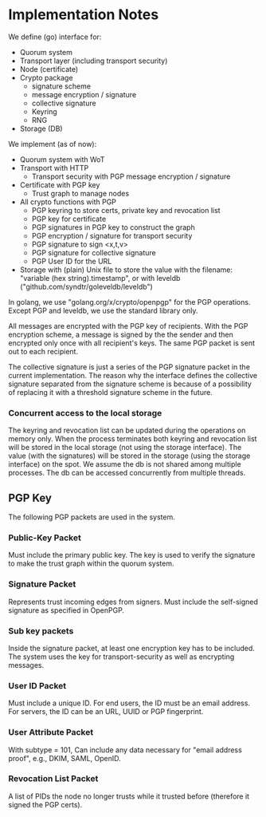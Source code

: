 # Implementation Notes
We define (go) interface for:
* Quorum system
* Transport layer (including transport security)
* Node (certificate)
* Crypto package
  * signature scheme
  * message encryption / signature
  * collective signature
  * Keyring
  * RNG
* Storage (DB)

We implement (as of now):
* Quorum system with WoT
* Transport with HTTP
  * Transport security with PGP message encryption / signature
* Certificate with PGP key
  * Trust graph to manage nodes
* All crypto functions with PGP
  * PGP keyring to store certs, private key and revocation list
  * PGP key for certificate
  * PGP signatures in PGP key to construct the graph
  * PGP encryption / signature for transport security
  * PGP signature to sign <x,t,v>
  * PGP signature for collective signature
  * PGP User ID for the URL
* Storage with (plain) Unix file to store the value with the filename: "variable (hex string).timestamp", or with leveldb ("github.com/syndtr/goleveldb/leveldb")

In golang, we use "golang.org/x/crypto/openpgp" for the PGP operations. Except PGP and leveldb, we use the standard library only.

All messages are encrypted with the PGP key of recipients. With the PGP encryption scheme, a message is signed by the the sender and then encrypted only once with all recipient's keys. The same PGP packet is sent out to each recipient. 

The collective signature is just a series of the PGP signature packet in the current implementation. The reason why the interface defines the collective signature separated from the signature scheme is because of a possibility of replacing it with a threshold signature scheme in the future.

### Concurrent access to the local storage
The keyring and revocation list can be updated during the operations on memory only. When the process terminates both keyring and revocation list will be stored in the local storage (not using the storage interface). The value (with the signatures) will be stored in the storage (using the storage interface) on the spot. We assume the db is not shared among multiple processes. The db can be accessed concurrently from multiple threads.

## PGP Key
The following PGP packets are used in the system.
### Public-Key Packet
Must include the primary public key. The key is used to verify the signature to make the trust graph within the quorum system.
### Signature Packet
Represents trust incoming edges from signers. Must include the self-signed signature as specified in OpenPGP.
### Sub key packets
Inside the signature packet, at least one encryption key has to be included. The system uses the key for transport-security as well as encrypting messages.
### User ID Packet
Must include a unique ID. For end users, the ID must be an email address. For servers, the ID can be an URL, UUID or PGP fingerprint.
### User Attribute Packet
With subtype = 101,
Can include any data necessary for "email address proof", e.g., DKIM, SAML, OpenID.
### Revocation List Packet
A list of PIDs the node no longer trusts while it trusted before (therefore it signed the PGP certs).
